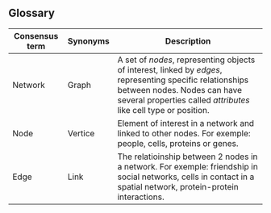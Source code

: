 ## Glossary

| Consensus term | Synonyms | Description |
| -------------- | -------- | ----------- |
| Network | Graph | A set of *nodes*, representing objects of interest, linked by *edges*, representing specific relationships between nodes. Nodes can have several properties called *attributes* like cell type or position. |
| Node | Vertice | Element of interest in a network and linked to other nodes. For exemple: people, cells, proteins or genes. |
| Edge | Link | The relatioinship between 2 nodes in a network. For exemple: friendship in social networks, cells in contact in a spatial network, protein-protein interactions. |
